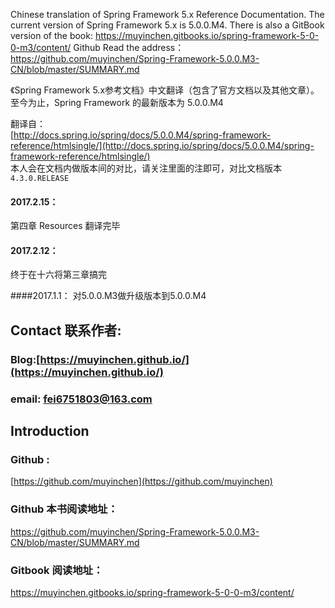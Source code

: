 Chinese translation of Spring Framework 5.x Reference Documentation. The current version of Spring Framework 5.x is 5.0.0.M4. There is also a GitBook version of the book: https://muyinchen.gitbooks.io/spring-framework-5-0-0-m3/content/
 Github Read the address：https://github.com/muyinchen/Spring-Framework-5.0.0.M3-CN/blob/master/SUMMARY.md

《Spring Framework 5.x参考文档》中文翻译（包含了官方文档以及其他文章）。至今为止，Spring Framework 的最新版本为 5.0.0.M4

翻译自：  
[http://docs.spring.io/spring/docs/5.0.0.M4/spring-framework-reference/htmlsingle/](http://docs.spring.io/spring/docs/5.0.0.M4/spring-framework-reference/htmlsingle/)  
本人会在文档内做版本间的对比，请关注里面的注即可，对比文档版本 `4.3.0.RELEASE`

#### 2017.2.15：
第四章 Resources 翻译完毕

#### 2017.2.12：
终于在十六将第三章搞完

####2017.1.1：
 对5.0.0.M3做升级版本到5.0.0.M4
 
 
 
 
## Contact 联系作者:

### Blog:[https://muyinchen.github.io/](https://muyinchen.github.io/)

### email: fei6751803@163.com

## Introduction

### Github :
 [https://github.com/muyinchen](https://github.com/muyinchen)
### Github 本书阅读地址：
https://github.com/muyinchen/Spring-Framework-5.0.0.M3-CN/blob/master/SUMMARY.md
### Gitbook 阅读地址：
https://muyinchen.gitbooks.io/spring-framework-5-0-0-m3/content/


